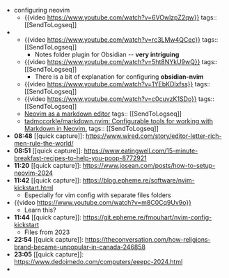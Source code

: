 - configuring neovim
	- {{video https://www.youtube.com/watch?v=6VOwlzpZ2qw}}
	  tags:: [[SendToLogseq]]
-
	- {{video https://www.youtube.com/watch?v=rc3LMw4QCec}}
	  tags:: [[SendToLogseq]]
		- Notes folder plugin for Obsidian -- **very intriguing**
	- {{video https://www.youtube.com/watch?v=5ht8NYkU9wQ}}
	  tags:: [[SendToLogseq]]
		- There is a bit of explanation for configuring **obsidian-nvim**
	- {{video https://www.youtube.com/watch?v=1YEbKDlxfss}}
	  tags:: [[SendToLogseq]]
	- {{video https://www.youtube.com/watch?v=c0cuvzK1SDo}}
	  tags:: [[SendToLogseq]]
	- [Neovim as a markdown editor](https://mambusskruj.github.io/posts/pub-neovim-for-markdown/)
	  tags:: [[SendToLogseq]]
	- [tadmccorkle/markdown.nvim: Configurable tools for working with Markdown in Neovim.](https://github.com/tadmccorkle/markdown.nvim)
	  tags:: [[SendToLogseq]]
- **08:48** [[quick capture]]:  https://www.wired.com/story/editor-letter-rich-men-rule-the-world/
- **08:51** [[quick capture]]:  https://www.eatingwell.com/15-minute-breakfast-recipes-to-help-you-poop-8772921
- **11:20** [[quick capture]]:  https://www.josean.com/posts/how-to-setup-neovim-2024
- **11:42** [[quick capture]]:  https://blog.epheme.re/software/nvim-kickstart.html
	- Especially for vim config with separate files folders
- {{video https://www.youtube.com/watch?v=m8C0Cq9Uv9o}}
	- Learn this?
- **11:44** [[quick capture]]:  https://git.epheme.re/fmouhart/nvim-config-kickstart
	- Files from 2023
- **22:54** [[quick capture]]:  https://theconversation.com/how-religions-brand-became-unpopular-in-canada-246858
- **23:05** [[quick capture]]:  https://www.dedoimedo.com/computers/eeepc-2024.html
-